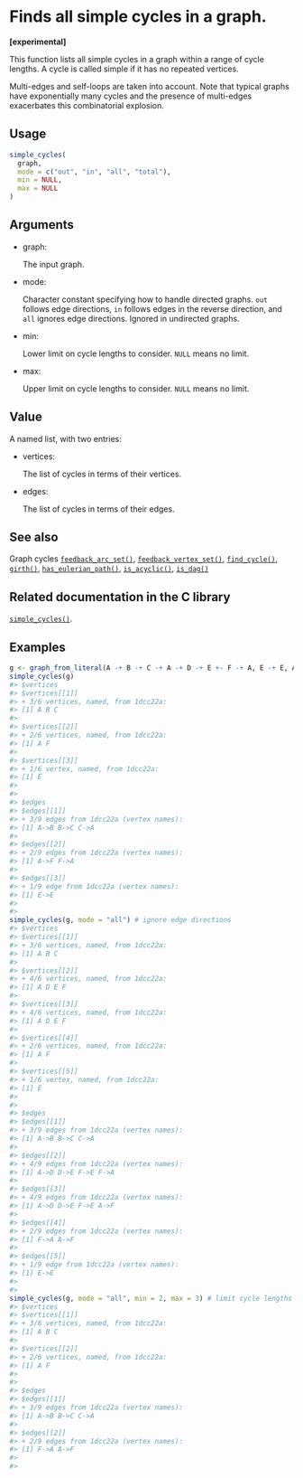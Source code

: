 # Finds all simple cycles in a graph.

**\[experimental\]**

This function lists all simple cycles in a graph within a range of cycle
lengths. A cycle is called simple if it has no repeated vertices.

Multi-edges and self-loops are taken into account. Note that typical
graphs have exponentially many cycles and the presence of multi-edges
exacerbates this combinatorial explosion.

## Usage

``` r
simple_cycles(
  graph,
  mode = c("out", "in", "all", "total"),
  min = NULL,
  max = NULL
)
```

## Arguments

- graph:

  The input graph.

- mode:

  Character constant specifying how to handle directed graphs. `out`
  follows edge directions, `in` follows edges in the reverse direction,
  and `all` ignores edge directions. Ignored in undirected graphs.

- min:

  Lower limit on cycle lengths to consider. `NULL` means no limit.

- max:

  Upper limit on cycle lengths to consider. `NULL` means no limit.

## Value

A named list, with two entries:

- vertices:

  The list of cycles in terms of their vertices.

- edges:

  The list of cycles in terms of their edges.

## See also

Graph cycles
[`feedback_arc_set()`](https://r.igraph.org/reference/feedback_arc_set.md),
[`feedback_vertex_set()`](https://r.igraph.org/reference/feedback_vertex_set.md),
[`find_cycle()`](https://r.igraph.org/reference/find_cycle.md),
[`girth()`](https://r.igraph.org/reference/girth.md),
[`has_eulerian_path()`](https://r.igraph.org/reference/has_eulerian_path.md),
[`is_acyclic()`](https://r.igraph.org/reference/is_acyclic.md),
[`is_dag()`](https://r.igraph.org/reference/is_dag.md)

## Related documentation in the C library

[`simple_cycles()`](https://igraph.org/c/html/latest/igraph-Cycles.html#igraph_simple_cycles).

## Examples

``` r
g <- graph_from_literal(A -+ B -+ C -+ A -+ D -+ E +- F -+ A, E -+ E, A -+ F, simplify = FALSE)
simple_cycles(g)
#> $vertices
#> $vertices[[1]]
#> + 3/6 vertices, named, from 1dcc22a:
#> [1] A B C
#> 
#> $vertices[[2]]
#> + 2/6 vertices, named, from 1dcc22a:
#> [1] A F
#> 
#> $vertices[[3]]
#> + 1/6 vertex, named, from 1dcc22a:
#> [1] E
#> 
#> 
#> $edges
#> $edges[[1]]
#> + 3/9 edges from 1dcc22a (vertex names):
#> [1] A->B B->C C->A
#> 
#> $edges[[2]]
#> + 2/9 edges from 1dcc22a (vertex names):
#> [1] A->F F->A
#> 
#> $edges[[3]]
#> + 1/9 edge from 1dcc22a (vertex names):
#> [1] E->E
#> 
#> 
simple_cycles(g, mode = "all") # ignore edge directions
#> $vertices
#> $vertices[[1]]
#> + 3/6 vertices, named, from 1dcc22a:
#> [1] A B C
#> 
#> $vertices[[2]]
#> + 4/6 vertices, named, from 1dcc22a:
#> [1] A D E F
#> 
#> $vertices[[3]]
#> + 4/6 vertices, named, from 1dcc22a:
#> [1] A D E F
#> 
#> $vertices[[4]]
#> + 2/6 vertices, named, from 1dcc22a:
#> [1] A F
#> 
#> $vertices[[5]]
#> + 1/6 vertex, named, from 1dcc22a:
#> [1] E
#> 
#> 
#> $edges
#> $edges[[1]]
#> + 3/9 edges from 1dcc22a (vertex names):
#> [1] A->B B->C C->A
#> 
#> $edges[[2]]
#> + 4/9 edges from 1dcc22a (vertex names):
#> [1] A->D D->E F->E F->A
#> 
#> $edges[[3]]
#> + 4/9 edges from 1dcc22a (vertex names):
#> [1] A->D D->E F->E A->F
#> 
#> $edges[[4]]
#> + 2/9 edges from 1dcc22a (vertex names):
#> [1] F->A A->F
#> 
#> $edges[[5]]
#> + 1/9 edge from 1dcc22a (vertex names):
#> [1] E->E
#> 
#> 
simple_cycles(g, mode = "all", min = 2, max = 3) # limit cycle lengths
#> $vertices
#> $vertices[[1]]
#> + 3/6 vertices, named, from 1dcc22a:
#> [1] A B C
#> 
#> $vertices[[2]]
#> + 2/6 vertices, named, from 1dcc22a:
#> [1] A F
#> 
#> 
#> $edges
#> $edges[[1]]
#> + 3/9 edges from 1dcc22a (vertex names):
#> [1] A->B B->C C->A
#> 
#> $edges[[2]]
#> + 2/9 edges from 1dcc22a (vertex names):
#> [1] F->A A->F
#> 
#> 
```
